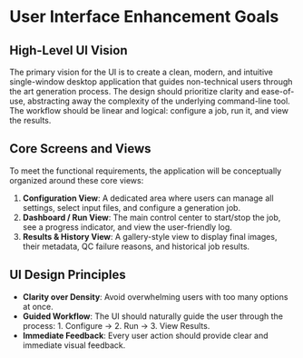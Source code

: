 # User Interface Enhancement Goals

## High-Level UI Vision

The primary vision for the UI is to create a clean, modern, and intuitive single-window desktop application that guides non-technical users through the art generation process. The design should prioritize clarity and ease-of-use, abstracting away the complexity of the underlying command-line tool. The workflow should be linear and logical: configure a job, run it, and view the results.

## Core Screens and Views

To meet the functional requirements, the application will be conceptually organized around these core views:
1.  **Configuration View**: A dedicated area where users can manage all settings, select input files, and configure a generation job.
2.  **Dashboard / Run View**: The main control center to start/stop the job, see a progress indicator, and view the user-friendly log.
3.  **Results & History View**: A gallery-style view to display final images, their metadata, QC failure reasons, and historical job results.

## UI Design Principles

* **Clarity over Density**: Avoid overwhelming users with too many options at once.
* **Guided Workflow**: The UI should naturally guide the user through the process: 1. Configure -> 2. Run -> 3. View Results.
* **Immediate Feedback**: Every user action should provide clear and immediate visual feedback. 